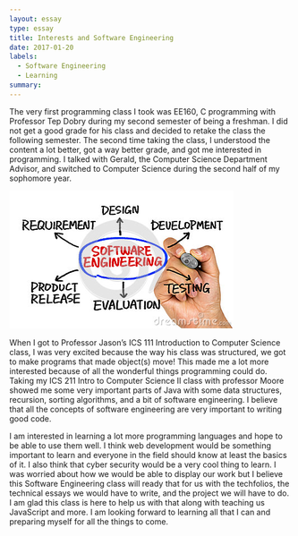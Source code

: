 ```yaml
---
layout: essay
type: essay
title: Interests and Software Engineering
date: 2017-01-20
labels:
  - Software Engineering
  - Learning
summary: 
---
```


The very first programming class I took was EE160, C programming with Professor Tep Dobry during my second semester of being a freshman. I did not get a good grade for his class and decided to retake the class the following semester. The second time taking the class, I understood the content a lot better, got a way better grade, and got me interested in programming. I talked with Gerald, the Computer Science Department Advisor, and switched to Computer Science during the second half of my sophomore year.

<img class="ui small right rounded floated image" src="../images/software-engineering.jpg">

When I got to Professor Jason’s ICS 111 Introduction to Computer Science class, I was very excited because the way his class was structured, we got to make programs that made object(s) move! This made me a lot more interested because of all the wonderful things programming could do. Taking my ICS 211 Intro to Computer Science II class with professor Moore showed me some very important parts of Java with some data structures, recursion, sorting algorithms, and a bit of software engineering. I believe that all the concepts of software engineering are very important to writing good code.  

I am interested in learning a lot more programming languages and hope to be able to use them well. I think web development would be something important to learn and everyone in the field should know at least the basics of it. I also think that cyber security would be a very cool thing to learn. I was worried about how we would be able to display our work but I believe this Software Engineering class will ready that for us with the techfolios, the technical essays we would have to write, and the project we will have to do. I am glad this class is here to help us with that along with teaching us JavaScript and more. I am looking forward to learning all that I can and preparing myself for all the things to come.

